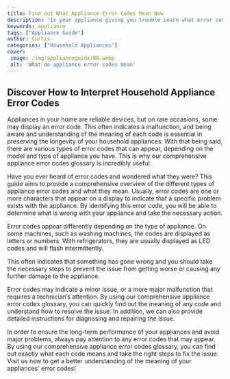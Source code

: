 ```yaml
---
title: Find out What Appliance Error Codes Mean Now
description: "Is your appliance giving you trouble Learn what error codes mean and find out what you can do to help solve your problem now"
keywords: appliance
tags: ["Appliance Guide"]
author: Curtis
categories: ["Household Appliances"]
cover: 
 image: /img/applianceguide/88.webp
 alt: 'What do appliance error codes mean'
---
```

## Discover How to Interpret Household Appliance Error Codes
Appliances in your home are reliable devices, but on rare occasions, some may display an error code. This often indicates a malfunction, and being aware and understanding of the meaning of each code is essential in preserving the longevity of your household appliances. With that being said, there are various types of error codes that can appear, depending on the model and type of appliance you have. This is why our comprehensive appliance error codes glossary is incredibly useful.

Have you ever heard of error codes and wondered what they were? This guide aims to provide a comprehensive overview of the different types of appliance error codes and what they mean. Usually, error codes are one or more characters that appear on a display to indicate that a specific problem exists with the appliance. By identifying this error code, you will be able to determine what is wrong with your appliance and take the necessary action. 

Error codes appear differently depending on the type of appliance. On some machines, such as washing machines, the codes are displayed as letters or numbers. With refrigerators, they are usually displayed as LED codes and will flash intermittently.

This often indicates that something has gone wrong and you should take the necessary steps to prevent the issue from getting worse or causing any further damage to the appliance. 

Error codes may indicate a minor issue, or a more major malfunction that requires a technician’s attention. By using our comprehensive appliance error codes glossary, you can quickly find out the meaning of any code and understand how to resolve the issue. In addition, we can also provide detailed instructions for diagnosing and repairing the issue.

In order to ensure the long-term performance of your appliances and avoid major problems, always pay attention to any error codes that may appear. By using our comprehensive appliance error codes glossary, you can find out exactly what each code means and take the right steps to fix the issue. Visit us now to get a better understanding of the meaning of your appliances' error codes!
